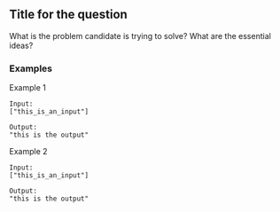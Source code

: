 ## Title for the question

What is the problem candidate is trying to solve? What are the essential ideas?

### Examples

Example 1
```
Input:
["this_is_an_input"]

Output:
"this is the output"
```

Example 2
```
Input:
["this_is_an_input"]

Output:
"this is the output"
```
